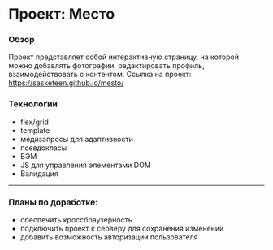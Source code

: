 # Проект: Место

### Обзор

Проект представляет собой интерактивную страницу, на которой можно добавлять фотографии, редактировать профиль, взаимодействовать с контентом. Ссылка на проект: https://sasketeen.github.io/mesto/

### Технологии
* flex/grid
* template
* медизапросы для адаптивности
* псевдокласы
* БЭМ
* JS для управления элементами DOM
* Валидация

------
### Планы по доработке:
* обеспечить кроссбраузерность
* подключить проект к серверу для сохранения изменений
* добавить возможность авторизации пользователя

